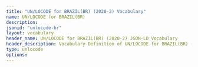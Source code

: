 ```yaml
---
title: "UN/LOCODE for BRAZIL(BR) (2020-2) Vocabulary"
name: UN/LOCODE for BRAZIL(BR) 
description: 
jsonid: "unlocode-br"
layout: vocabulary
header_name: UN/LOCODE for BRAZIL(BR) (2020-2) JSON-LD Vocabulary
header_description: Vocabulary Definition of UN/LOCODE for BRAZIL(BR) (2020-2) semantics in HTML format. JSON-LD format is available at [unlocode-br.jsonld](/vocabulary/unlocode-br.jsonld)
type: unlocode
options:
---
```

